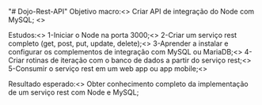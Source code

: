 "# Dojo-Rest-API" 
Objetivo macro:<>
	Criar API de integração do Node com MySQL; <>

Estudos:<>
	1-Iniciar o Node na porta 3000;<>
	2-Criar um serviço rest completo (get, post, put, update, delete);<>
	3-Aprender a instalar e configurar os complementos de integração com MySQL ou MariaDB;<>
	4-Criar rotinas de iteração com o banco de dados a partir do serviço rest;<>
	5-Consumir o serviço rest em um web app ou app mobile;<>

Resultado esperado:<>
	Obter conhecimento completo da implementação de um serviço rest com Node e MySQL;
